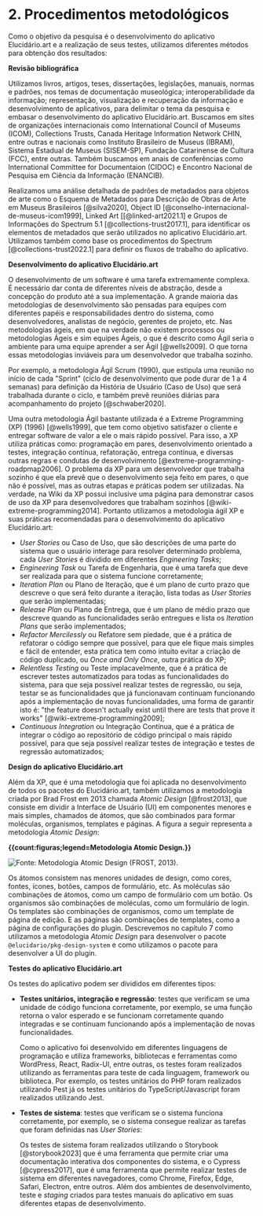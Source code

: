 # 2. Procedimentos metodológicos

Como o objetivo da pesquisa é o desenvolvimento do aplicativo Elucidário.art e a realização de seus testes, utilizamos diferentes métodos para obtenção dos resultados:

**Revisão bibliográfica**

Utilizamos livros, artigos, teses, dissertações, legislações, manuais, normas e padrões, nos temas de documentação museológica; interoperabilidade da informação; representação, visualização e recuperação da informação e desenvolvimento de aplicativos, para delimitar o tema da pesquisa e embasar o desenvolvimento do aplicativo Elucidário.art. Buscamos em sites de organizações internacionais como International Council of Museums (ICOM), Collections Trusts, Canada Heritage Information Network CHIN, entre outras e nacionais como Instituto Brasileiro de Museus (IBRAM), Sistema Estadual de Museus (SISEM-SP), Fundação Catarinense de Cultura (FCC), entre outras. Também buscamos em anais de conferências como International Committee for Documentaion (CIDOC) e Encontro Nacional de Pesquisa em Ciência da Informação (ENANCIB).

Realizamos uma análise detalhada de padrões de metadados para objetos de arte como o Esquema de Metadados para Descrição de Obras de Arte em Museus Brasileiros [@silva2020], Object ID [@conselho-internacional-de-museus-icom1999], Linked Art [[@linked-art2021.1] e Grupos de Informações do Spectrum 5.1 [@collections-trust2017.1], para identificar os elementos de metadados que serão utilizados no aplicativo Elucidário.art. Utilizamos também como base os procedimentos do Spectrum [@collections-trust2022.1] para definir os fluxos de trabalho do aplicativo.

**Desenvolvimento do aplicativo Elucidário.art**

O desenvolvimento de um software é uma tarefa extremamente complexa. É necessário dar conta de diferentes níveis de abstração, desde a concepção do produto até a sua implementação. A grande maioria das metodologias de desenvolvimento são pensadas para equipes com diferentes papéis e responsabilidades dentro do sistema, como desenvolvedores, analistas de negócio, gerentes de projeto, etc. Nas metodologias ágeis, em que na verdade não existem processos ou metodologias Ágeis e sim equipes Ágeis, o que é descrito como Ágil seria o ambiente para uma equipe aprender a ser Ágil [@wells2009]. O que torna essas metodologias inviáveis para um desenvolvedor que trabalha sozinho.

Por exemplo, a metodologia Ágil Scrum (1990), que estipula uma reunião no início de cada "Sprint" (ciclo de desenvolvimento que pode durar de 1 a 4 semanas) para definição da História de Usuário (Caso de Uso) que será trabalhada durante o ciclo, e também prevê reuniões diárias para acompanhamento do projeto [@schwaber2020].

Uma outra metodologia Ágil bastante utilizada é a Extreme Programming (XP) (1996) [@wells1999], que tem como objetivo satisfazer o cliente e entregar software de valor a ele o mais rápido possível. Para isso, a XP utiliza práticas como: programação em pares, desenvolvimento orientado a testes, integração contínua, refatoração, entrega contínua, e diversas outras regras e condutas de desenvolvimento [@extreme-programming-roadpmap2006]. O problema da XP para um desenvolvedor que trabalha sozinho é que ela prevê que o desenvolvimento seja feito em pares, o que não é possível, mas as outras etapas e práticas podem ser utilizadas. Na verdade, na Wiki da XP possui inclusive uma página para demonstrar casos de uso da XP para desenvolvedores que trabalham sozinhos [@wiki-extreme-programming2014]. Portanto utilizamos a metodologia ágil XP e suas práticas recomendadas para o desenvolvimento do aplicativo Elucidário.art:

- _User Stories_ ou Caso de Uso, que são descrições de uma parte do sistema que o usuário interage para resolver determinado problema, cada _User Stories_ é dividido em diferentes _Engineering Tasks_;
- _Engineering Task_ ou Tarefa de Engenharia, que é uma tarefa que deve ser realizada para que o sistema funcione corretamente;
- _Iteration Plan_ ou Plano de Iteração, que é um plano de curto prazo que descreve o que será feito durante a iteração, lista todas as _User Stories_ que serão implementadas;
- _Release Plan_ ou Plano de Entrega, que é um plano de médio prazo que descreve quando as funcionalidades serão entregues e lista os _Iteration Plans_ que serão implementados;
- _Refactor Mercilessly_ ou Refatore sem piedade, que é a prática de refatorar o código sempre que possível, para que ele fique mais simples e fácil de entender, esta prática tem como intuito evitar a criação de código duplicado, ou _Once and Only Once_, outra prática do XP;
- _Relentless Testing_ ou Teste implacavelmente, que é a prática de escrever testes automatizados para todas as funcionalidades do sistema, para que seja possível realizar testes de regressão, ou seja, testar se as funcionalidades que já funcionavam continuam funcionando após a implementação de novas funcionalidades, uma forma de garantir isto é: "the feature doesn't actually exist until there are tests that prove it works" [@wiki-extreme-programming2009];
- _Continuous Integration_ ou Integração Contínua, que é a prática de integrar o código ao repositório de código principal o mais rápido possível, para que seja possível realizar testes de integração e testes de regressão automatizados;

**Design do aplicativo Elucidário.art**

Além da XP, que é uma metodologia que foi aplicada no desenvolvimento de todos os pacotes do Elucidário.art, também utilizamos a metodologia criada por Brad Frost em 2013 chamada _Atomic Design_ [@frost2013], que consiste em dividir a Interface de Usuário (UI) em componentes menores e mais simples, chamados de átomos, que são combinados para formar moléculas, organismos, templates e páginas. A figura a seguir representa a metodologia _Atomic Design_:

**{{count:figuras;legend=Metodologia Atomic Design.}}**

![**Fonte:** Metodologia _Atomic Design_ (FROST, 2013).](atomic-design-process.png)

Os átomos consistem nas menores unidades de design, como cores, fontes, ícones, botões, campos de formulário, etc. As moléculas são combinações de átomos, como um campo de formulário com um botão. Os organismos são combinações de moléculas, como um formulário de login. Os templates são combinações de organismos, como um template de página de edição. E as páginas são combinações de templates, como a página de configurações do plugin. Descrevemos no capítulo 7 como utilizamos a metodologia _Atomic Design_ para desenvolver o pacote `@elucidario/pkg-design-system` e como utilizamos o pacote para desenvolver a UI do plugin.

<!-- Nesta pesquisa estabelecemos as seguintes etapas de desenvolvimento:

-  _Plano de entrega_: um conjunto de funcionalidades que serão implementadas em um determinado período de tempo desenhadas baseadas nas _User Stories_;
-  _Plano de iteração_: um conjunto de tarefas que serão realizadas em um determinado período de tempo desenhadas baseadas nas _User Stories_;
-  _Caso de uso_: utilizaremos os procedimentos Spectrum para delimitar os Casos de Usos, como entrada de objetos, saída e entrada para empréstimos, controle de localização e entre outros, que serão implementados no aplicativo;
-  _Tarefa de engenharia_: tarefas que serão realizadas para implementar as _User Stories_, como por exemplo, a criação de um banco de dados, a criação de uma interface de usuário, a criação das páginas administrativas, a criação do modelo de dados, etc; -->

**Testes do aplicativo Elucidário.art**

Os testes do aplicativo podem ser divididos em diferentes tipos:

-  **Testes unitários, integração e regressão**: testes que verificam se uma unidade de código funciona corretamente, por exemplo, se uma função retorna o valor esperado e se funcionam corretamente quando integradas e se continuam funcionando após a implementação de novas funcionalidades.

    Como o aplicativo foi desenvolvido em diferentes linguagens de programação e utiliza frameworks, bibliotecas e ferramentas como WordPress, React, Radix-UI, entre outras, os testes foram realizados utilizando as ferramentas para teste de cada linguagem, framework ou biblioteca. Por exemplo, os testes unitários do PHP foram realizados utilizando Pest já os testes unitários do TypeScript/Javascript foram realizados utilizando Jest.

-  **Testes de sistema**: testes que verificam se o sistema funciona corretamente, por exemplo, se o sistema consegue realizar as tarefas que foram definidas nas _User Stories_:

    Os testes de sistema foram realizados utilizando o Storybook [@storybook2023] que é uma ferramenta que permite criar uma documentação interativa dos componentes do sistema, e o Cypress [@cypress2017], que é uma ferramenta que permite realizar testes de sistema em diferentes navegadores, como Chrome, Firefox, Edge, Safari, Electron, entre outros. Além dos ambientes de desenvolvimento, teste e _staging_ criados para testes manuais do aplicativo em suas diferentes etapas de desenvolvimento.

